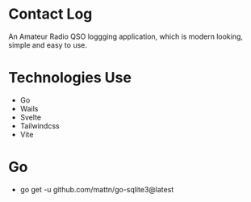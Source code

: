 # Contact Log

An Amateur Radio QSO loggging application, which is modern looking, simple and easy to use.

# Technologies Use

- Go
- Wails
- Svelte
- Tailwindcss
- Vite

# Go

- go get -u github.com/mattn/go-sqlite3@latest
